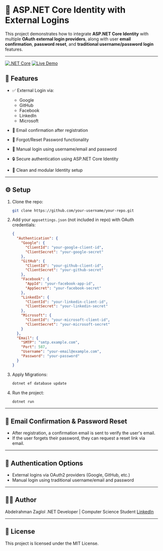 # 🔐 ASP.NET Core Identity with External Logins

This project demonstrates how to integrate **ASP.NET Core Identity** with multiple **OAuth external login providers**, along with user **email confirmation**, **password reset**, and **traditional username/password login** features.

---
[![.NET Core](https://img.shields.io/badge/.NET%20Core-8.0-blueviolet)](https://dotnet.microsoft.com/)
[![Live Demo](https://img.shields.io/badge/Live%20Demo-Click%20Here-brightgreen)](http://external-logins.runasp.net/)


## 🚀 Features

* ✅ External Login via:

  * Google
  * GitHub
  * Facebook
  * LinkedIn
  * Microsoft

* 📧 Email confirmation after registration

* 🔑 Forgot/Reset Password functionality

* 🔐 Manual login using username/email and password

* 🔒 Secure authentication using ASP.NET Core Identity

* 🧰 Clean and modular Identity setup

---

## ⚙️ Setup

1. Clone the repo:

   ```bash
   git clone https://github.com/your-username/your-repo.git
   ```

2. Add your `appsettings.json` (not included in repo) with OAuth credentials:

   ```json
   {
     "Authentication": {
       "Google": {
         "ClientId": "your-google-client-id",
         "ClientSecret": "your-google-secret"
       },
       "GitHub": {
         "ClientId": "your-github-client-id",
         "ClientSecret": "your-github-secret"
       },
       "Facebook": {
         "AppId": "your-facebook-app-id",
         "AppSecret": "your-facebook-secret"
       },
       "LinkedIn": {
         "ClientId": "your-linkedin-client-id",
         "ClientSecret": "your-linkedin-secret"
       },
       "Microsoft": {
         "ClientId": "your-microsoft-client-id",
         "ClientSecret": "your-microsoft-secret"
       }
     },
     "Email": {
       "SMTP": "smtp.example.com",
       "Port": 587,
       "Username": "your-email@example.com",
       "Password": "your-password"
     }
   }
   ```

3. Apply Migrations:

   ```bash
   dotnet ef database update
   ```

4. Run the project:

   ```bash
   dotnet run
   ```

---

## 📧 Email Confirmation & Password Reset

* After registration, a confirmation email is sent to verify the user's email.
* If the user forgets their password, they can request a reset link via email.

---

## 🔐 Authentication Options

* External logins via OAuth2 providers (Google, GitHub, etc.)
* Manual login using traditional username/email and password

---


## 👨‍💻 Author

Abdelrahman Zaglol
.NET Developer | Computer Science Student
[LinkedIn](www.linkedin.com/in/abdelrahman-zagloul)

---

## 📄 License

This project is licensed under the MIT License.
